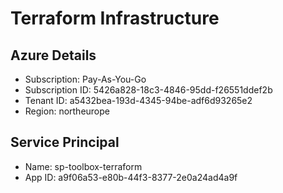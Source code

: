 # Terraform Infrastructure

## Azure Details
- Subscription: Pay-As-You-Go
- Subscription ID: 5426a828-18c3-4846-95dd-f26551ddef2b
- Tenant ID: a5432bea-193d-4345-94be-adf6d93265e2
- Region: northeurope

## Service Principal
- Name: sp-toolbox-terraform
- App ID: a9f06a53-e80b-44f3-8377-2e0a24ad4a9f
